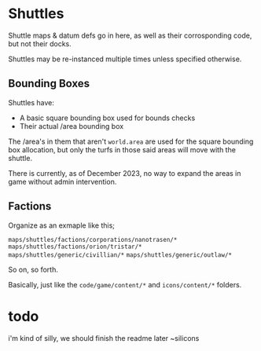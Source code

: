 # Shuttles

Shuttle maps & datum defs go in here, as well as their corrosponding code, but not their docks.

Shuttles may be re-instanced multiple times unless specified otherwise.

## Bounding Boxes

Shuttles have:

- A basic square bounding box used for bounds checks
- Their actual /area bounding box

The /area's in them that aren't `world.area` are used for the square bounding box allocation, but only the turfs in those said areas will move with the shuttle.

There is currently, as of December 2023, no way to expand the areas in game without admin intervention.

## Factions

Organize as an exmaple like this;

`maps/shuttles/factions/corporations/nanotrasen/*`
`maps/shuttles/factions/orion/tristar/*`
`maps/shuttles/generic/civillian/*`
`maps/shuttles/generic/outlaw/*`

So on, so forth.

Basically, just like the `code/game/content/*` and `icons/content/*` folders.

# todo

i'm kind of silly, we should finish the readme later ~silicons

